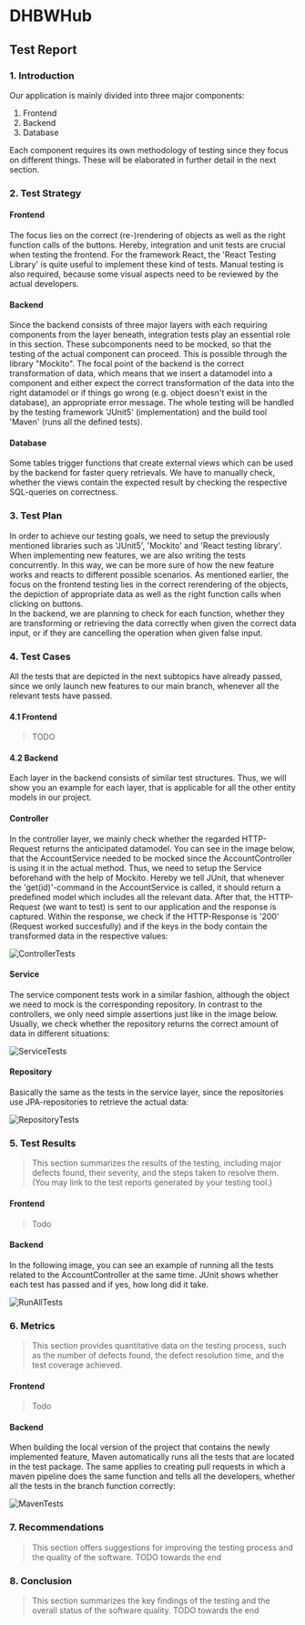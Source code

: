 # DHBWHub
## Test Report

### 1. Introduction
Our application is mainly divided into three major components:
1.  Frontend
2.  Backend
3.  Database  

Each component requires its own methodology of testing since they focus on different things. These will be elaborated in further detail in the next section.

### 2. Test Strategy
#### Frontend
The focus lies on the correct (re-)rendering of objects as well as the right function calls of the buttons. Hereby, integration and unit tests are crucial when testing the frontend. For the framework React, the 'React Testing Library' is quite useful to implement these kind of tests. Manual testing is also required, because some visual aspects need to be reviewed by the actual developers.
#### Backend
Since the backend consists of three major layers with each requiring components from the layer beneath, integration tests play an essential role in this section. These subcomponents need to be mocked, so that the testing of the actual component can proceed. This is possible through the library "Mockito". The focal point of the backend is the correct transformation of data, which means that we insert a datamodel into a component and either expect the correct transformation of the data into the right datamodel or if things go wrong (e.g. object doesn't exist in the database), an appropriate error message. The whole testing will be handled by the testing framework 'JUnit5' (implementation) and the build tool 'Maven' (runs all the defined tests).
#### Database
Some tables trigger functions that create external views which can be used by the backend for faster query retrievals. We have to manually check, whether the views contain the expected result by checking the respective SQL-queries on correctness.

### 3. Test Plan
In order to achieve our testing goals, we need to setup the previously mentioned libraries such as 'JUnit5', 'Mockito' and 'React testing library'. When implementing new features, we are also writing the tests concurrently. In this way, we can be more sure of how the new feature works and reacts to different possible scenarios.
As mentioned earlier, the focus on the frontend testing lies in the correct rerendering of the objects, the depiction of appropriate data as well as the right function calls when clicking on buttons.  
In the backend, we are planning to check for each function, whether they are transforming or retrieving the data correctly when given the correct data input, or if they are cancelling the operation when given false input.

### 4. Test Cases
All the tests that are depicted in the next subtopics have already passed, since we only launch new features to our main branch, whenever all the relevant tests have passed.
#### 4.1 Frontend
> TODO
#### 4.2 Backend
Each layer in the backend consists of similar test structures. Thus, we will show you an example for each layer, that is applicable for all the other entity models in our project.
#### Controller
In the controller layer, we mainly check whether the regarded HTTP-Request returns the anticipated datamodel. You can see in the image below, that the AccountService needed to be mocked since the AccountController is using it in the actual method. Thus, we need to setup the Service beforehand with the help of Mockito. Hereby we tell JUnit, that whenever the 'get(id)'-command in the AccountService is called, it should return a predefined model which includes all the relevant data. After that, the HTTP-Request (we want to test) is sent to our application and the response is captured. Within the response, we check if the HTTP-Response is '200' (Request worked succesfully) and if the keys in the body contain the transformed data in the respective values:
  
![ControllerTests](https://github.com/SE-TINF22B6/DHBWhub/assets/122597204/5a399852-b154-4c17-ba18-aaf34ae8af90)

#### Service
The service component tests work in a similar fashion, although the object we need to mock is the corresponding repository. In contrast to the controllers, we only need simple assertions just like in the image below. Usually, we check whether the repository returns the correct amount of data in different situations:  
  
![ServiceTests](https://github.com/SE-TINF22B6/DHBWhub/assets/122597204/1c4f06c4-1a43-4d38-899a-b39cd81bdbf0)

#### Repository
Basically the same as the tests in the service layer, since the repositories use JPA-repositories to retrieve the actual data:

![RepositoryTests](https://github.com/SE-TINF22B6/DHBWhub/assets/122597204/f772b6e8-097e-4d29-b287-ed3b7b314ac1)

### 5. Test Results 
> This section summarizes the results of the testing, including major defects found, their severity, and the steps taken to resolve them. (You may link to the test reports generated by your testing tool.)

#### Frontend
> Todo

#### Backend
In the following image, you can see an example of running all the tests related to the AccountController at the same time. JUnit shows whether each test has passed and if yes, how long did it take.  
  
![RunAllTests](https://github.com/SE-TINF22B6/DHBWhub/assets/122597204/da3354e6-5230-4d76-999c-a9a6b4865480)

### 6. Metrics
> This section provides quantitative data on the testing process, such as the number of defects found, the defect resolution time, and the test coverage achieved.
#### Frontend
> Todo
#### Backend
When building the local version of the project that contains the newly implemented feature, Maven automatically runs all the tests that are located in the test package. The same applies to creating pull requests in which a maven pipeline does the same function and tells all the developers, whether all the tests in the branch function correctly:

![MavenTests](https://github.com/SE-TINF22B6/DHBWhub/assets/122597204/8881e710-c85c-476c-9e10-7d36316b3a55)
  
### 7. Recommendations
> This section offers suggestions for improving the testing process and the quality of the software.
> TODO towards the end
### 8. Conclusion
> This section summarizes the key findings of the testing and the overall status of the software quality.
> TODO towards the end
